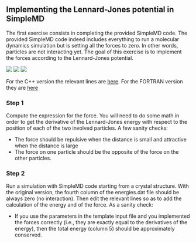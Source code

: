 ## Implementing the Lennard-Jones potential in SimpleMD

The first exercise consists in completing the provided SimpleMD code.
The provided SimpleMD code indeed includes everything to run a molecular dynamics simulation but is setting all the forces to zero.
In other words, particles are not interacting yet. The goal of this exercise is to implement the forces according to the Lennard-Jones potential.

<img src="https://render.githubusercontent.com/render/math?math=U=\sum_{i,j>i} u(r_{ij})">

<img src="https://render.githubusercontent.com/render/math?math=u(r)=1/r^{12} - 1/r^6">

<img src="https://render.githubusercontent.com/render/math?math=r_{ij}=|r_j-r_i|">

For the C++ version the relevant lines are [here](https://github.com/cecamschool2020/simplemd/blob/55c166438b8ad898d7845d4e13c74cdab1a3d8d2/cpp/simplemd.cpp#L259-L265).
For the FORTRAN version they are [here](https://github.com/cecamschool2020/simplemd/blob/55c166438b8ad898d7845d4e13c74cdab1a3d8d2/fortran/routines.f90#L372-L378)

### Step 1

Compute the expression for the force. You will need to do some math in order to get the derivative of the Lennard-Jones energy with respect to the position of
each of the two involved particles. A few sanity checks:
- The force should be repulsive when the distance is small and attractive when the distance is large
- The force on one particle should be the opposite of the force on the other particles.

### Step 2

Run a simulation with SimpleMD code starting from a crystal structure. With the original version, the fourth column of the energies.dat file should be always zero
(no interaction).
Then edit the relevant lines so as to add the calculation of the energy and of the force.
As a sanity check:
- If you use the parameters in the template input file and you implemented the forces correctly (i.e., they are exactly equal to the derivatives of the energy),
then the total energy (column 5) should be approximately conserved.

